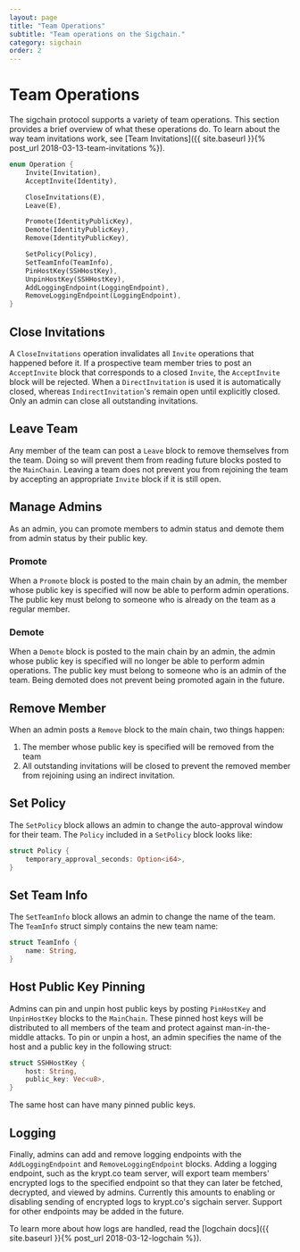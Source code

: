 ```yaml
---
layout: page
title: "Team Operations"
subtitle: "Team operations on the Sigchain."
category: sigchain
order: 2
---
```


# Team Operations
The sigchain protocol supports a variety of team operations. This section provides a brief overview of what these operations do.
To learn about the way team invitations work, see [Team Invitations]({{ site.baseurl }}{% post_url 2018-03-13-team-invitations %}).

```rust
enum Operation {
    Invite(Invitation),
    AcceptInvite(Identity),

    CloseInvitations(E),
    Leave(E),

    Promote(IdentityPublicKey),
    Demote(IdentityPublicKey),
    Remove(IdentityPublicKey),

    SetPolicy(Policy),
    SetTeamInfo(TeamInfo),
    PinHostKey(SSHHostKey),
    UnpinHostKey(SSHHostKey),
    AddLoggingEndpoint(LoggingEndpoint),
    RemoveLoggingEndpoint(LoggingEndpoint),
}
```

## Close Invitations
A `CloseInvitations` operation invalidates all `Invite` operations that
happened before it.  If a prospective team member tries to post an
`AcceptInvite` block that corresponds to a closed `Invite`, the `AcceptInvite`
block will be rejected.  When a `DirectInvitation` is used it is automatically
closed, whereas `IndirectInvitation`'s remain open until explicitly closed.
Only an admin can close all outstanding invitations.

## Leave Team
Any member of the team can post a `Leave` block to remove themselves from the team.
Doing so will prevent them from reading future blocks posted to the `MainChain`.
Leaving a team does not prevent you from rejoining the team by accepting an appropriate `Invite` block if it is still open.

## Manage Admins
As an admin, you can promote members to admin status and demote them from admin status by their public key.

### Promote
When a `Promote` block is posted to the main chain by an admin, the member whose public key is specified will now be able to perform admin operations.
The public key must belong to someone who is already on the team as a regular member.

### Demote
When a `Demote` block is posted to the main chain by an admin, the admin whose public key is specified will no longer be able to perform admin operations.
The public key must belong to someone who is an admin of the team.
Being demoted does not prevent being promoted again in the future.

## Remove Member
When an admin posts a `Remove` block to the main chain, two things happen:
1. The member whose public key is specified will be removed from the team
2. All outstanding invitations will be closed to prevent the removed member from rejoining using an indirect invitation.

## Set Policy
The `SetPolicy` block allows an admin to change the auto-approval window for their team.
The `Policy` included in a `SetPolicy` block looks like:

```rust
struct Policy {
    temporary_approval_seconds: Option<i64>,
}
```

## Set Team Info
The `SetTeamInfo` block allows an admin to change the name of the team.
The `TeamInfo` struct simply contains the new team name:

```rust
struct TeamInfo {
    name: String,
}
```

## Host Public Key Pinning
Admins can pin and unpin host public keys by posting `PinHostKey` and `UnpinHostKey` blocks to the `MainChain`.
These pinned host keys will be distributed to all members of the team and protect against man-in-the-middle attacks.
To pin or unpin a host, an admin specifies the name of the host and a public key in the following struct:

```rust
struct SSHHostKey {
    host: String,
    public_key: Vec<u8>,
}
```

The same host can have many pinned public keys.

## Logging
Finally, admins can add and remove logging endpoints with the
`AddLoggingEndpoint` and `RemoveLoggingEndpoint` blocks. Adding a logging
endpoint, such as the krypt.co team server, will export team members' encrypted
logs to the specified endpoint so that they can later be fetched, decrypted,
and viewed by admins. Currently this amounts to enabling or disabling sending
of encrypted logs to krypt.co's sigchain server. Support for other endpoints
may be added in the future.

To learn more about how logs are handled, read the [logchain docs]({{ site.baseurl }}{% post_url 2018-03-12-logchain %}).
